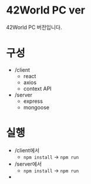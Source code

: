 # 42World PC ver

42World PC 버전입니다.



# 구성

- /client 
  - react
  - axios
  - context API
- /server
  - express
  - mongoose

# 실행

- /client에서
  - `npm install` -> `npm run`
- /server에서
  - `npm install` -> `npm run` 
- 